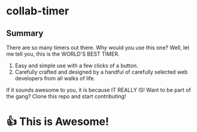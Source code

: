 # collab-timer

## Summary
There are so many timers out there. Why would you use this one? Well, let me tell you, this is the WORLD'S BEST TIMER.
1. Easy and simple use with a few clicks of a button. 
2. Carefully crafted and designed by a handful of carefully selected web developers from all walks of life. 


If it sounds awesome to you, it is because IT REALLY IS! Want to be part of the gang? Clone this repo and start contributing!

# 👍 This is Awesome! 
